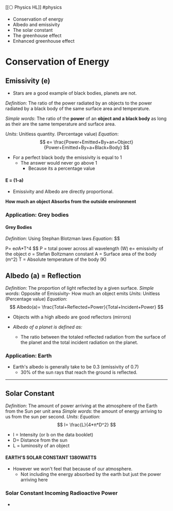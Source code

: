 [[⚪ Physics HL]] #physics 

- Conservation of energy
- Albedo and emissivity
- The solar constant
- The greenhouse effect
- Enhanced greenhouse effect

# Conservation of Energy 
## Emissivity (e)
- Stars are a good example of black bodies, planets are not. 

*Definition*: The ratio of the power radiated by an objects to the power radiated by a black body of the same surface area and temperature. 

*Simple words*: The ratio of the **power** of an **object and a black body** as long as their are the same temperature and surface area. 

*Units*: Unitless quantity. (Percentage value)
*Equation*: $$
e=  \frac{Power+Emitted+By+an+Object}{Power+Emitted+By+a+Black+Body} 
$$

- For a perfect black body the emissivity is equal to 1 
	- The answer would never go above 1 
		- Because its a percentage value 

#### E = (1-a)
- Emissivity and Albedo are directly proportional. 

**How much an object Absorbs from the outside environment**
### Application: Grey bodies 
#### Grey Bodies 
*Definition*: Using Stephan Blotzman laws 
*Equation*:  $$

P= e*σ*A*T^4
$$
P = total power across all wavelength (W)
e= emissivity of the object
σ = Stefan Boltzmann constant 
A = Surface area of the body (m^2)
T = Absolute temperature of the body (K)


## Albedo (a) = Reflection
*Definition*: The proportion of light reflected by a given surface. 
*Simple words*: Opposite of Emissivity- How much an object emits
*Units*: Unitless (Percentage value)
*Equation*: $$
Albedo(a)= \frac{Total+Reflected+Power}{Total+Incident+Power}
$$

- Objects with a high albedo are good reflectors (mirrors)

- *Albedo of a planet is defined as:*
	- The ratio between the totaled reflected radiation from the surface of the planet and the total incident radiation on the planet. 

### Application: Earth 
- Earth's albedo is generally take to be 0.3 (emissivity of 0.7) 
	- 30% of the sun rays that reach the ground is reflected. 


--- 

## Solar Constant 
*Definition*: The amount of power arriving at the atmosphere of the Earth from the Sun per unit area
*Simple words*: the amount of energy arriving to us from the sun per second. 
*Units*: 
*Equation*: $$
I= \frac{L}{4*π*D^2}
$$

- I = Intensity (or b on the data booklet)
- D= Distance from the sun 
- L = luminosity of an object 

#### EARTH'S SOLAR CONSTANT 1380WATTS 
- However we won't feel that because of our atmosphere. 
	- Not including the energy absorbed by the earth but just the power arriving here


### Solar Constant Incoming Radioactive Power
- 


